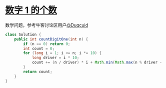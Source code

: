 # [数字 1 的个数](https://leetcode-cn.com/problems/number-of-digit-one/)

数学问题，参考牛客讨论区用户[@Duqcuid](https://www.nowcoder.com/questionTerminal/bd7f978302044eee894445e244c7eee6?f=discussion)

```java
class Solution {
    public int countDigitOne(int n) {
        if (n == 0) return 0;
        int count = 0;
        for (long i = 1; i <= n; i *= 10) {
            long driver = i * 10;
            count += (n / driver) * i + Math.min(Math.max(n % driver - i + 1, 0), i);
        }
        return count;
    }
}
```
